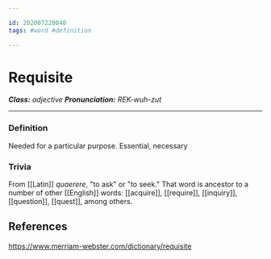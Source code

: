 ```yaml
---

id: 202007220840
tags: #word #definition

---
```


# Requisite
**_Class:_** *adjective*
**_Pronunciation:_** *REK-wuh-zut*

---

### Definition
Needed for a particular purpose.
Essential, necessary

### Trivia
From [[Latin]] *quaerere*, "to ask" or "to seek." That word is ancestor to a number of other [[English]] words: [[acquire]], [[require]], [[inquiry]], [[question]], [[quest]], among others.

## References
https://www.merriam-webster.com/dictionary/requisite